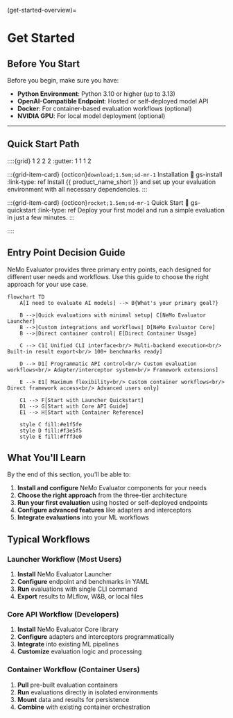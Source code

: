 (get-started-overview)=

# Get Started

## Before You Start

Before you begin, make sure you have:

- **Python Environment**: Python 3.10 or higher (up to 3.13)
- **OpenAI-Compatible Endpoint**: Hosted or self-deployed model API
- **Docker**: For container-based evaluation workflows (optional)
- **NVIDIA GPU**: For local model deployment (optional)

---

## Quick Start Path

::::{grid} 1 2 2 2
:gutter: 1 1 1 2

:::{grid-item-card} {octicon}`download;1.5em;sd-mr-1` Installation
:link: gs-install
:link-type: ref
Install {{ product_name_short }} and set up your evaluation environment with all necessary dependencies.
:::

:::{grid-item-card} {octicon}`rocket;1.5em;sd-mr-1` Quick Start
:link: gs-quickstart
:link-type: ref
Deploy your first model and run a simple evaluation in just a few minutes.
:::

::::

## Entry Point Decision Guide

NeMo Evaluator provides three primary entry points, each designed for different user needs and workflows. Use this guide to choose the right approach for your use case.

```{mermaid}
flowchart TD
    A[I need to evaluate AI models] --> B{What's your primary goal?}
    
    B -->|Quick evaluations with minimal setup| C[NeMo Evaluator Launcher]
    B -->|Custom integrations and workflows| D[NeMo Evaluator Core]
    B -->|Direct container control| E[Direct Container Usage]
    
    C --> C1[ Unified CLI interface<br/> Multi-backend execution<br/> Built-in result export<br/> 100+ benchmarks ready]
    
    D --> D1[ Programmatic API control<br/> Custom evaluation workflows<br/> Adapter/interceptor system<br/> Framework extensions]
    
    E --> E1[ Maximum flexibility<br/> Custom container workflows<br/> Direct framework access<br/> Advanced users only]
    
    C1 --> F[Start with Launcher Quickstart]
    D1 --> G[Start with Core API Guide]
    E1 --> H[Start with Container Reference]
    
    style C fill:#e1f5fe
    style D fill:#f3e5f5
    style E fill:#fff3e0
```

## What You'll Learn

By the end of this section, you'll be able to:

1. **Install and configure** NeMo Evaluator components for your needs
2. **Choose the right approach** from the three-tier architecture
3. **Run your first evaluation** using hosted or self-deployed endpoints
4. **Configure advanced features** like adapters and interceptors
5. **Integrate evaluations** into your ML workflows

## Typical Workflows

### **Launcher Workflow** (Most Users)
1. **Install** NeMo Evaluator Launcher
2. **Configure** endpoint and benchmarks in YAML
3. **Run** evaluations with single CLI command
4. **Export** results to MLflow, W&B, or local files

### **Core API Workflow** (Developers)
1. **Install** NeMo Evaluator Core library
2. **Configure** adapters and interceptors programmatically
3. **Integrate** into existing ML pipelines
4. **Customize** evaluation logic and processing

### **Container Workflow** (Container Users)
1. **Pull** pre-built evaluation containers
2. **Run** evaluations directly in isolated environments
3. **Mount** data and results for persistence
4. **Combine** with existing container orchestration

